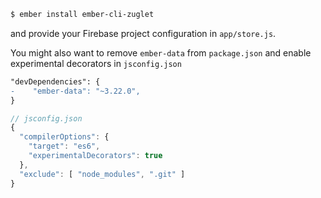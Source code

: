 ``` bash
$ ember install ember-cli-zuglet
```

and provide your Firebase project configuration in `app/store.js`.

You might also want to remove `ember-data` from `package.json` and enable experimental decorators in `jsconfig.json`

``` diff
"devDependencies": {
-    "ember-data": "~3.22.0",
}
```

``` javascript
// jsconfig.json
{
  "compilerOptions": {
    "target": "es6",
    "experimentalDecorators": true
  },
  "exclude": [ "node_modules", ".git" ]
}
```
